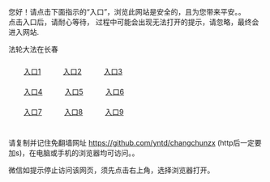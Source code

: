 您好！请点击下面指示的“入口”，浏览此网站是安全的，且为您带来平安。。 <br/>
点击入口后，请耐心等待， 过程中可能会出现无法打开的提示，请忽略，最终会进入网站. </br>

法轮大法在长春<br/>
<div style="padding:10px"><a style="margin:20px" target="_blank" href="https://dvj76f5tnw1ch.cloudfront.net/2Qpsp?wjklgusc" id="ccLink1" rel="nofollow">入口1</a> <a target="_blank" style="margin:20px" href="https://d3deyy49op2rea.cloudfront.net/2Qpsp?aqvsygb" id="ccLink2" rel="nofollow">入口2</a> <a style="margin:20px" target="_blank" href="https://d24mfehcvmgk9x.cloudfront.net/2Qpsp?wipqo" id="ccLink3" rel="nofollow">入口3</a></div>

<div style="padding:10px" ><a style="margin:20px" target="_blank" href="https://dvj76f5tnw1ch.cloudfront.net/2Qpsp?wjklgusc" id="ccLink4" rel="nofollow">入口4</a> <a style="margin:20px" href="https://d3deyy49op2rea.cloudfront.net/2Qpsp?aqvsygb" target="_blank" id="ccLink5" rel="nofollow">入口5</a> <a style="margin:20px" href="https://d24mfehcvmgk9x.cloudfront.net/2Qpsp?wipqo" target="_blank" id="ccLink6" rel="nofollow">入口6</a></div>

<div style="padding:10px"><a style="margin:20px" target="_blank" href="https://dvj76f5tnw1ch.cloudfront.net/2Qpsp?wjklgusc" id="ccLink7" rel="nofollow">入口7</a> <a style="margin:20px" href="https://d3deyy49op2rea.cloudfront.net/2Qpsp?aqvsygb" target="_blank" id="ccLink8" rel="nofollow">入口8</a> <a style="margin:20px" target="_blank" href="https://d24mfehcvmgk9x.cloudfront.net/2Qpsp?wipqo" id="ccLink9" rel="nofollow">入口9</a></div>

<br/>



请复制并记住免翻墙网址 https://github.com/yntd/changchunzx (http后一定要加s)，在电脑或手机的浏览器均可访问。。<br/>

微信如提示停止访问该网页，须先点击右上角，选择浏览器打开。
